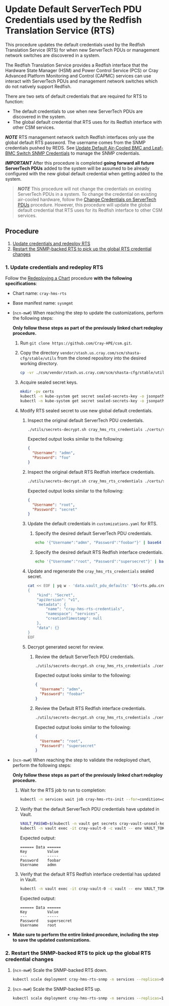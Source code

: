 # Update Default ServerTech PDU Credentials used by the Redfish Translation Service (RTS)

This procedure updates the default credentials used by the Redfish Translation Service (RTS) for when new ServerTech PDUs or management network switches are discovered in a system.

The Redfish Translation Service provides a Redfish interface that the Hardware State Manager (HSM) and Power Control Service (PCS) or Cray Advanced Platform Monitoring and Control (CAPMC) services can use interact with
ServerTech PDUs and management network switches which do not natively support Redfish.

There are two sets of default credentials that are required for RTS to function:

- The default credentials to use when new ServerTech PDUs are discovered in the system.
- The global default credential that RTS uses for its Redfish interface with other CSM services.

***NOTE*** RTS management network switch Redfish interfaces only use the global default RTS password. The username comes from the SNMP credentials pushed by REDS.
See [Update Default Air-Cooled BMC and Leaf-BMC Switch SNMP Credentials](Update_Default_Air-Cooled_BMC_and_Leaf_BMC_Switch_SNMP_Credentials.md) to manage the SNMP credentials.

***IMPORTANT*** After this procedure is completed **going forward all future ServerTech PDUs** added to the system will be assumed to be already configured with the new global default
credential when getting added to the system.

> ***NOTE*** This procedure will not change the credentials on existing ServerTech PDUs in a system. To change the credential on existing air-cooled hardware, follow the
> [Change Credentials on ServerTech PDUs](Change_Credentials_on_ServerTech_PDUs.md) procedure. However, this procedure will update the global default credential that RTS
> uses for its Redfish interface to other CSM services.

## Procedure

1. [Update credentials and redeploy RTS](#1-update-credentials-and-redeploy-rts)
1. [Restart the SNMP-backed RTS to pick up the global RTS credential changes](#2-restart-the-snmp-backed-rts-to-pick-up-the-global-rts-credential-changes)

### 1. Update credentials and redeploy RTS

Follow the [Redeploying a Chart](../CSM_product_management/Redeploying_a_Chart.md) procedure **with the following specifications**:

- Chart name: `cray-hms-rts`
- Base manifest name: `sysmgmt`
- (`ncn-mw#`) When reaching the step to update the customizations, perform the following steps:

    **Only follow these steps as part of the previously linked chart redeploy procedure.**

    1. Run `git clone https://github.com/Cray-HPE/csm.git`.

    1. Copy the directory `vendor/stash.us.cray.com/scm/shasta-cfg/stable/utils` from the cloned repository into the desired working directory.

        ```bash
        cp -vr ./csm/vendor/stash.us.cray.com/scm/shasta-cfg/stable/utils .
        ```

    1. Acquire sealed secret keys.

        ```bash
        mkdir -pv certs
        kubectl -n kube-system get secret sealed-secrets-key -o jsonpath='{.data.tls\.crt}' | base64 -d > certs/sealed_secrets.crt
        kubectl -n kube-system get secret sealed-secrets-key -o jsonpath='{.data.tls\.key}' | base64 -d > certs/sealed_secrets.key
        ```

    1. Modify RTS sealed secret to use new global default credentials.

        1. Inspect the original default ServerTech PDU credentials.

            ```bash
            ./utils/secrets-decrypt.sh cray_hms_rts_credentials ./certs/sealed_secrets.key ./customizations.yaml | jq .data.vault_pdu_defaults -r | base64 -d | jq
            ```

            Expected output looks similar to the following:

            ```json
            {
              "Username": "admn",
              "Password": "foo"
            }
            ```

        1. Inspect the original default RTS Redfish interface credentials.

            ```bash
            ./utils/secrets-decrypt.sh cray_hms_rts_credentials ./certs/sealed_secrets.key ./customizations.yaml | jq .data.vault_rts_defaults -r | base64 -d | jq
            ```

            Expected output looks similar to the following:

            ```json
            {
              "Username": "root",
              "Password": "secret"
            }
            ```

        1. Update the default credentials in `customizations.yaml` for RTS.

            1. Specify the desired default ServerTech PDU credentials.

                ```bash
                echo '{"Username":"admn", "Password":"foobar"}' | base64 > rts.pdu.creds.json.b64
                ```

            1. Specify the desired default RTS Redfish interface credentials.

                ```bash
                echo '{"Username":"root", "Password":"supersecret"}' | base64 > rts.redfish.creds.json.b64
                ```

        1. Update and regenerate the `cray_hms_rts_credentials` sealed secret.

            ```bash
            cat << EOF | yq w - 'data.vault_pdu_defaults' "$(<rts.pdu.creds.json.b64)" | yq w - 'data.vault_rts_defaults' "$(<rts.redfish.creds.json.b64)" | yq r -j - | ./utils/secrets-encrypt.sh | yq w -f - -i ./customizations.yaml 'spec.kubernetes.sealed_secrets.cray_hms_rts_credentials'
            {
                "kind": "Secret",
                "apiVersion": "v1",
                "metadata": {
                    "name": "cray-hms-rts-credentials",
                    "namespace": "services",
                    "creationTimestamp": null
                },
                "data": {}
            }
            EOF
            ```

        1. Decrypt generated secret for review.

            1. Review the default ServerTech PDU credentials.

                ```bash
                ./utils/secrets-decrypt.sh cray_hms_rts_credentials ./certs/sealed_secrets.key ./customizations.yaml | jq .data.vault_pdu_defaults -r | base64 -d | jq
                ```

                Expected output looks similar to the following:

                ```json
                {
                  "Username": "admn",
                  "Password": "foobar"
                }
                ```

            1. Review the Default RTS Redfish interface credentials.

                ```bash
                ./utils/secrets-decrypt.sh cray_hms_rts_credentials ./certs/sealed_secrets.key ./customizations.yaml | jq .data.vault_rts_defaults -r | base64 -d | jq
                ```

                Expected output looks similar to the following:

                ```json
                {
                  "Username": "root",
                  "Password": "supersecret"
                }
                ```

- (`ncn-mw#`) When reaching the step to validate the redeployed chart, perform the following steps:

    **Only follow these steps as part of the previously linked chart redeploy procedure.**

    1. Wait for the RTS job to run to completion:

        ```bash
        kubectl -n services wait job cray-hms-rts-init --for=condition=complete --timeout=5m
        ```

    1. Verify that the default ServerTech PDU credentials have updated in Vault.

        ```bash
        VAULT_PASSWD=$(kubectl -n vault get secrets cray-vault-unseal-keys -o json | jq -r '.data["vault-root"]' |  base64 -d)
        kubectl -n vault exec -it cray-vault-0 -c vault -- env VAULT_TOKEN=$VAULT_PASSWD VAULT_ADDR=http://127.0.0.1:8200 vault kv get secret/pdu-creds/global/pdu
        ```

        Expected output:

        ```text
        ====== Data ======
        Key         Value
        ---         -----
        Password    foobar
        Username    admn
        ```

    1. Verify that the default RTS Redfish interface credential has updated in Vault.

        ```bash
        kubectl -n vault exec -it cray-vault-0 -c vault -- env VAULT_TOKEN=$VAULT_PASSWD VAULT_ADDR=http://127.0.0.1:8200 vault kv get secret/pdu-creds/global/rts
        ```

        Expected output:

        ```text
        ====== Data ======
        Key         Value
        ---         -----
        Password    supersecret
        Username    root
        ```

- **Make sure to perform the entire linked procedure, including the step to save the updated customizations.**

### 2. Restart the SNMP-backed RTS to pick up the global RTS credential changes

1. (`ncn-mw#`) Scale the SNMP-backed RTS down.

    ```bash
    kubectl scale deployment cray-hms-rts-snmp -n services --replicas=0
    ```

1. (`ncn-mw#`) Scale the SNMP-backed RTS up.

    ```bash
    kubectl scale deployment cray-hms-rts-snmp -n services --replicas=1
    ```
